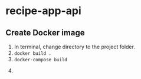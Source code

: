 # recipe-app-api

## Create Docker image
1. In terminal, change directory to the project folder.
2. ```docker build .```
3. ```docker-compose build```
4. ```docker-compose run app sh -c "django-admin.py startproject app ."

